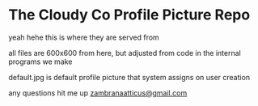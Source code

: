 # The Cloudy Co Profile Picture Repo

yeah hehe this is where they are served from

all files are 600x600 from here, but adjusted from code in the internal programs we make

default.jpg is default profile picture that system assigns on user creation


any questions hit me up zambranaatticus@gmail.com
